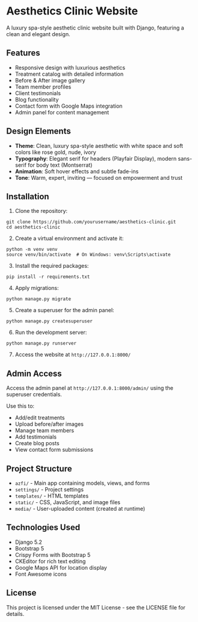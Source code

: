 # Aesthetics Clinic Website

A luxury spa-style aesthetic clinic website built with Django, featuring a clean and elegant design.

## Features

- Responsive design with luxurious aesthetics
- Treatment catalog with detailed information
- Before & After image gallery
- Team member profiles
- Client testimonials
- Blog functionality
- Contact form with Google Maps integration
- Admin panel for content management

## Design Elements

- **Theme**: Clean, luxury spa-style aesthetic with white space and soft colors like rose gold, nude, ivory
- **Typography**: Elegant serif for headers (Playfair Display), modern sans-serif for body text (Montserrat)
- **Animation**: Soft hover effects and subtle fade-ins
- **Tone**: Warm, expert, inviting — focused on empowerment and trust

## Installation

1. Clone the repository:
```
git clone https://github.com/yourusername/aesthetics-clinic.git
cd aesthetics-clinic
```

2. Create a virtual environment and activate it:
```
python -m venv venv
source venv/bin/activate  # On Windows: venv\Scripts\activate
```

3. Install the required packages:
```
pip install -r requirements.txt
```

4. Apply migrations:
```
python manage.py migrate
```

5. Create a superuser for the admin panel:
```
python manage.py createsuperuser
```

6. Run the development server:
```
python manage.py runserver
```

7. Access the website at `http://127.0.0.1:8000/`

## Admin Access

Access the admin panel at `http://127.0.0.1:8000/admin/` using the superuser credentials.

Use this to:
- Add/edit treatments
- Upload before/after images
- Manage team members
- Add testimonials
- Create blog posts
- View contact form submissions

## Project Structure

- `azfi/` - Main app containing models, views, and forms
- `settings/` - Project settings
- `templates/` - HTML templates
- `static/` - CSS, JavaScript, and image files
- `media/` - User-uploaded content (created at runtime)

## Technologies Used

- Django 5.2
- Bootstrap 5
- Crispy Forms with Bootstrap 5
- CKEditor for rich text editing
- Google Maps API for location display
- Font Awesome icons

## License

This project is licensed under the MIT License - see the LICENSE file for details. 